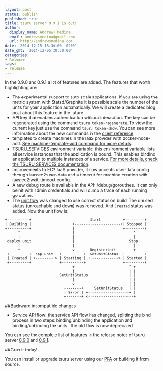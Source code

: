 ```yaml
---
layout: post
status: publish
published: true
title: tsuru server 0.9.1 is out!
author:
  display_name: Andrews Medina
  email: andrewsmedina@gmail.com
  url: http://andrewsmedina.com
date: '2014-12-15 18:30:00 -0200'
date_gmt: '2014-12-05 20:30:00'
categories:
- Release
tags:
- release
---
```


In the 0.9.0 and 0.9.1 a lot of features are added. The features that worth highlighting are:

* The experimental support to auto scale applications. If you are using the metric system with Statsd/Graphite it is possible scale the number of the units for your application automatically. We will create a dedicated blog post about this feature in the future.
* API key that enables authentication without interaction. The key can be regenerated using the command `tsuru token-regenerate`. To view the current key just use the command `tsuru token-show`. You can see more information about the new commands in the [client reference](http://docs.tsuru.io/en/master/reference/tsuru-client.html#authentication).
* templates to create machines in the IaaS provider with docker-node-add. [See machine-template-add command for more details](http://docs.tsuru.io/en/master/reference/tsuru-admin.html#tsuru-admin-machine-template-add-cmd).
* TSURU_SERVICES environment variable: this environment variable lists all service instances that the application is bound. This enables binding an application to multiple instances of a service. [For more details, check the TSURU_SERVICES documentation](http://docs.tsuru.io/en/master/services/tsuru-services-env-var.html).
* Improvements to EC2 IaaS provider, it now accepts user-data config through iaas:ec2:user-data and a timeout for machine creation with iaas:ec2:wait-timeout config.
* A new debug route is available in the API: /debug/goroutines. It can only be hit with admin credentials and will dump a trace of each running goroutine.
* The [unit flow](http://docs.tsuru.io/en/master/using/unit-states.html) was changed to use correct status on build. The unused status (unreachable and down) was removed. And `Created` status was added. Now the unit flow is:

```
+----------+                           Start          +---------+
| Building |                   +---------------------+| Stopped |
+----------+                   |                      +---------+
      ^                        |                           ^
      |                        |                           |
 deploy unit                   |                         Stop
      |                        |                           |
      +                        v       RegisterUnit        +
 +---------+  app unit   +----------+  SetUnitStatus  +---------+
 | Created | +---------> | Starting | +-------------> | Started |
 +---------+             +----------+                 +---------+
                               +                         ^ +
                               |                         | |
                         SetUnitStatus                   | |
                               |                         | |
                               v                         | |
                           +-------+     SetUnitStatus   | |
                           | Error | +-------------------+ |
                           +-------+ <---------------------+
```

##Backward incompatible changes

* Service API flow: the service API flow has changed, splitting the bind process in two steps: binding/unbinding the application and binding/unbinding the units. The old flow is now deprecated

You can see the complete list of features in the release notes of tsuru server [0.9.0](http://docs.tsuru.io/en/master/releases/tsr/0.9.0.html) and [0.9.1](http://docs.tsuru.io/en/master/releases/tsr/0.9.1.html).

##Grab it today!

You can install or upgrade tsuru server using our [PPA](http://docs.tsuru.io/en/master/installing/api.html#adding-repositories) or building it from source.
